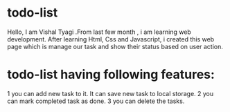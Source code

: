 # todo-list

Hello,
	I am Vishal Tyagi .From last few month , i am learning web development. After learning Html, Css and Javascript, i created this web page which is manage our task and show their status based on user action.


# todo-list having following features: #

1 you can add new task to it. It can save new task to local storage.
2 you can mark completed task as done.
3 you can delete the tasks.

